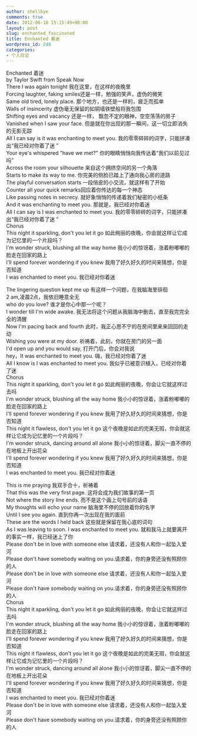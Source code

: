 ```yaml
---
author: shellbye
comments: true
date: 2012-06-18 15:15:49+00:00
layout: post
slug: enchanted_fascinated
title: Enchanted 着迷
wordpress_id: 240
categories:
- 个人日记
---
```


Enchanted 着迷  
by Taylor Swift from Speak Now  
There I was again tonight 我在这里，在这样的夜晚里  
Forcing laughter, faking smiles还是一样，勉强的笑声，虚伪的微笑  
Same old tired, lonely place. 那个地方，也还是一样的，疲乏而孤单  
Walls of insincerity 虚伪毫无保留的如铜墙铁壁般将我包围  
Shifting eyes and vacancy 还是一样， 飘忽不定的眼神，空空荡荡的房子  
Vanished when I saw your face. 但是就在你出现的那一瞬间，这一切立即消失的无影无踪  
All I can say is it was enchanting to meet you. 我的零零碎碎的词字，只能拼凑出“我已经对你着了迷 ”   
Your eye's whispered "have we met?" 你的眼睛悄悄向我传达着“我们以前见过吗”  
Across the room your silhouette 来自这个拥挤空间的另一个角落  
Starts to make its way to me. 你完美的侧脸已踏上了通向我心房的道路  
The playful conversation starts 一段俏皮的小交流，就这样有了开始  
Counter all your quick remarks回应着你传达的每一个神态  
Like passing notes in secrecy. 就好象悄悄的传递着我们秘密的小纸条  
And it was enchanting to meet you. 那就是，我已经对你着迷  
All I can say is I was enchanted to meet you. 我的零零碎碎的词字，只能拼凑出“我已经对你着了迷 ”  
Chorus  
This night it sparkling, don't you let it go 如此绚丽的夜晚，你会就这样让它成为记忆里的一个片段吗？  
I'm wonder struck, blushing all the way home 我小小的惊讶着，涨着粉嘟嘟的脸走在回家的路上   
I'll spend forever wondering if you knew 我用了好久好久的时间来猜想，你是否知道  
I was enchanted to meet you. 我已经对你着迷  
  
The lingering question kept me up 有这样一个问题，在我脑海里徘徊  
2 am,凌晨2点，我依旧睡意全无  
who do you love? 谁才是你心中那一个呢？  
I wonder till I'm wide awake. 我无法将这个问题从我脑海中删去，直至我完完全全的清醒  
Now I'm pacing back and fourth 此时，我正心思不宁的在房间里来来回回的走动  
Wishing you were at my door. 祈祷着，此刻，你就在房门的另一面  
I'd open up and you would say, 打开门后，你会对我说  
hey，It was enchanted to meet you. 嗨，我已经对你着了迷  
All I know is I was enchanted to meet you. 我似乎已被意识植入，已经对你着了迷  
Chorus  
This night it sparkling, don't you let it go 如此绚丽的夜晚，你会让它就这样过去吗  
I'm wonder struck, blushing all the way home 我小小的惊讶着，涨着粉嘟嘟的脸走在回家的路上   
I'll spend forever wondering if you knew 我用了好久好久的时间来猜想，你是否知道  
This night it flawless, don't you let it go 这个夜晚是如此的完美无瑕，你会就这样让它成为记忆里的一个片段吗？  
I'm wonder struck, dancing around all alone 我小小的惊讶着，脚尖一直不停的在地板上开出花朵  
I'll spend forever wondering if you knew 我用了好久好久的时间来猜想，你是否知道  
I was enchanted to meet you. 我已经对你着迷  
  
This is me praying 我双手合十，祈祷着  
That this was the very first page. 这将会成为我们故事的第一页  
Not where the story line ends. 而不是这个画上句号前的话语  
My thoughts will echo your name 脑海里不停的回放着你的名字  
Until I see you again. 直到你再一次出现在我的面前  
These are the words I held back 这些就是保留在我心底的词句  
As I was leaving to soon. I was enchanted to meet you. 就和我马上就要离开的事实一样，我已经迷上了你  
Please don't be in love with someone else 请求着，还没有人和你一起坠入爱河  
Please don't have somebody waiting on you.请求着，你的身旁还没有照顾你的人  
Please don't be in love with someone else 请求着，还没有人和你一起坠入爱河  
Please don't have somebody waiting on you.请求着，你的身旁还没有照顾你的人  
Chorus  
This night it sparkling, don't you let it go 如此绚丽的夜晚，你会让它就这样过去吗  
I'm wonder struck, blushing all the way home 我小小的惊讶着，涨着粉嘟嘟的脸走在回家的路上   
I'll spend forever wondering if you knew 我用了好久好久的时间来猜想，你是否知道  
This night it flawless, don't you let it go 这个夜晚是如此的完美无瑕，你会就这样让它成为记忆里的一个片段吗？  
I'm wonder struck, dancing around all alone 我小小的惊讶着，脚尖一直不停的在地板上开出花朵  
I'll spend forever wondering if you knew 我用了好久好久的时间来猜想，你是否知道  
I was enchanted to meet you. 我已经对你着迷  
Please don't be in love with someone else 请求着，还没有人和你一起坠入爱河  
Please don't have somebody waiting on you.请求着，你的身旁还没有照顾你的人
